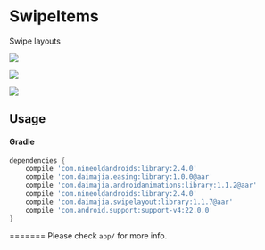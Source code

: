 SwipeItems
=======
Swipe layouts

![](https://github.com/Stenbergroom/BottomSheet/blob/master/demo/different.gif)

![](https://github.com/Stenbergroom/BottomSheet/blob/master/demo/list.gif)

![](https://github.com/Stenbergroom/BottomSheet/blob/master/demo/grid.gif)

## Usage
#### Gradle

```groovy
dependencies {
    compile 'com.nineoldandroids:library:2.4.0'
    compile 'com.daimajia.easing:library:1.0.0@aar'
    compile 'com.daimajia.androidanimations:library:1.1.2@aar'
    compile 'com.nineoldandroids:library:2.4.0'
    compile 'com.daimajia.swipelayout:library:1.1.7@aar'
    compile 'com.android.support:support-v4:22.0.0'
}
```
=======
Please check ```app/``` for more info.